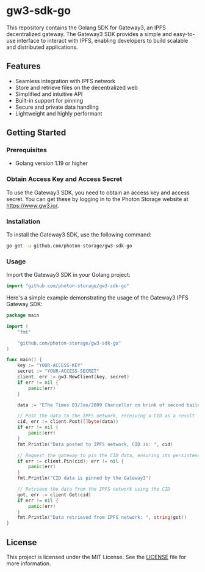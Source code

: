 # gw3-sdk-go

This repository contains the Golang SDK for Gateway3, an IPFS decentralized gateway. The Gateway3 SDK provides a simple and easy-to-use interface to interact with IPFS, enabling developers to build scalable and distributed applications.

## Features

- Seamless integration with IPFS network
- Store and retrieve files on the decentralized web
- Simplified and intuitive API
- Built-in support for pinning
- Secure and private data handling
- Lightweight and highly performant

## Getting Started

### Prerequisites

- Golang version 1.19 or higher

### Obtain Access Key and Access Secret

To use the Gateway3 SDK, you need to obtain an access key and access secret. You can get these by logging in to the Photon Storage website at https://www.gw3.io/.

### Installation

To install the Gateway3 SDK, use the following command:

```sh
go get -u github.com/photon-storage/gw3-sdk-go
```

### Usage

Import the Gateway3 SDK in your Golang project:

```go
import "github.com/photon-storage/gw3-sdk-go"
```

Here's a simple example demonstrating the usage of the Gateway3 IPFS Gateway SDK:

```go
package main

import (
	"fmt"

	"github.com/photon-storage/gw3-sdk-go"
)

func main() {
	key := "YOUR-ACCESS-KEY"
	secret := "YOUR-ACCESS-SECRET"
	client, err := gw3.NewClient(key, secret)
	if err != nil {
		panic(err)
	}

	data := "EThe Times 03/Jan/2009 Chancellor on brink of second bailout for banks"

	// Post the data to the IPFS network, receiving a CID as a result
	cid, err := client.Post([]byte(data))
	if err != nil {
		panic(err)
	}
	fmt.Println("Data posted to IPFS network, CID is: ", cid)

	// Request the gateway to pin the CID data, ensuring its persistence
	if err := client.Pin(cid); err != nil {
		panic(err)
	}
	fmt.Println("CID data is pinned by the Gateway3")

	// Retrieve the data from the IPFS network using the CID
	got, err := client.Get(cid)
	if err != nil {
		panic(err)
	}
	fmt.Println("Data retrieved from IPFS network: ", string(got))
}
```

## License

This project is licensed under the MIT License. See the [LICENSE](LICENSE) file for more information.
